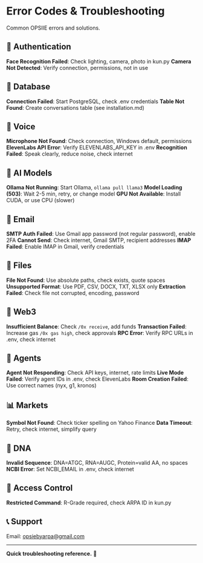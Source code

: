 # Error Codes & Troubleshooting

Common OPSIIE errors and solutions.

## 🚨 Authentication
**Face Recognition Failed**: Check lighting, camera, photo in kun.py
**Camera Not Detected**: Verify connection, permissions, not in use

## 🔌 Database
**Connection Failed**: Start PostgreSQL, check .env credentials
**Table Not Found**: Create conversations table (see installation.md)

## 🎤 Voice
**Microphone Not Found**: Check connection, Windows default, permissions
**ElevenLabs API Error**: Verify ELEVENLABS_API_KEY in .env
**Recognition Failed**: Speak clearly, reduce noise, check internet

## 🤖 AI Models
**Ollama Not Running**: Start Ollama, `ollama pull llama3`
**Model Loading (503)**: Wait 2-5 min, retry, or change model
**GPU Not Available**: Install CUDA, or use CPU (slower)

## 📧 Email
**SMTP Auth Failed**: Use Gmail app password (not regular password), enable 2FA
**Cannot Send**: Check internet, Gmail SMTP, recipient addresses
**IMAP Failed**: Enable IMAP in Gmail, verify credentials

## 📁 Files
**File Not Found**: Use absolute paths, check exists, quote spaces
**Unsupported Format**: Use PDF, CSV, DOCX, TXT, XLSX only
**Extraction Failed**: Check file not corrupted, encoding, password

## 🔗 Web3
**Insufficient Balance**: Check `/0x receive`, add funds
**Transaction Failed**: Increase gas `/0x gas high`, check approvals
**RPC Error**: Verify RPC URLs in .env, check internet

## 🤖 Agents
**Agent Not Responding**: Check API keys, internet, rate limits
**Live Mode Failed**: Verify agent IDs in .env, check ElevenLabs
**Room Creation Failed**: Use correct names (nyx, g1, kronos)

## 📊 Markets
**Symbol Not Found**: Check ticker spelling on Yahoo Finance
**Data Timeout**: Retry, check internet, simplify query

## 🧬 DNA
**Invalid Sequence**: DNA=ATGC, RNA=AUGC, Protein=valid AA, no spaces
**NCBI Error**: Set NCBI_EMAIL in .env, check internet

## 🔐 Access Control
**Restricted Command**: R-Grade required, check ARPA ID in kun.py

## 📞 Support
Email: opsiebyarpa@gmail.com

---

**Quick troubleshooting reference.** 🔧
